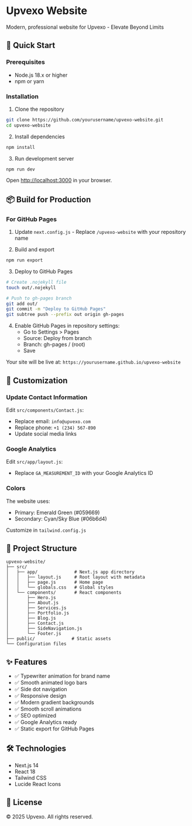 # Upvexo Website

Modern, professional website for Upvexo - Elevate Beyond Limits

## 🚀 Quick Start

### Prerequisites
- Node.js 18.x or higher
- npm or yarn

### Installation

1. Clone the repository
```bash
git clone https://github.com/yourusername/upvexo-website.git
cd upvexo-website
```

2. Install dependencies
```bash
npm install
```

3. Run development server
```bash
npm run dev
```

Open [http://localhost:3000](http://localhost:3000) in your browser.

## 📦 Build for Production

### For GitHub Pages

1. Update `next.config.js` - Replace `/upvexo-website` with your repository name

2. Build and export
```bash
npm run export
```

3. Deploy to GitHub Pages
```bash
# Create .nojekyll file
touch out/.nojekyll

# Push to gh-pages branch
git add out/
git commit -m "Deploy to GitHub Pages"
git subtree push --prefix out origin gh-pages
```

4. Enable GitHub Pages in repository settings:
   - Go to Settings > Pages
   - Source: Deploy from branch
   - Branch: gh-pages / (root)
   - Save

Your site will be live at: `https://yourusername.github.io/upvexo-website`

## 🎨 Customization

### Update Contact Information

Edit `src/components/Contact.js`:
- Replace email: `info@upvexo.com`
- Replace phone: `+1 (234) 567-890`
- Update social media links

### Google Analytics

Edit `src/app/layout.js`:
- Replace `GA_MEASUREMENT_ID` with your Google Analytics ID

### Colors

The website uses:
- Primary: Emerald Green (#059669)
- Secondary: Cyan/Sky Blue (#06b6d4)

Customize in `tailwind.config.js`

## 📁 Project Structure
```
upvexo-website/
├── src/
│   ├── app/              # Next.js app directory
│   │   ├── layout.js     # Root layout with metadata
│   │   ├── page.js       # Home page
│   │   └── globals.css   # Global styles
│   └── components/       # React components
│       ├── Hero.js
│       ├── About.js
│       ├── Services.js
│       ├── Portfolio.js
│       ├── Blog.js
│       ├── Contact.js
│       ├── SideNavigation.js
│       └── Footer.js
├── public/              # Static assets
└── Configuration files
```

## ✨ Features

- ✅ Typewriter animation for brand name
- ✅ Smooth animated logo bars
- ✅ Side dot navigation
- ✅ Responsive design
- ✅ Modern gradient backgrounds
- ✅ Smooth scroll animations
- ✅ SEO optimized
- ✅ Google Analytics ready
- ✅ Static export for GitHub Pages

## 🛠️ Technologies

- Next.js 14
- React 18
- Tailwind CSS
- Lucide React Icons

## 📝 License

© 2025 Upvexo. All rights reserved.